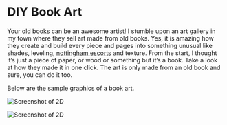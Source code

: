 DIY Book Art
=============

Your old books can be an awesome artist! I stumble upon an art gallery in my town where they sell art made from old books. Yes, it is amazing how they create and build every piece and pages into something unusual like shades, leveling, [nottingham escorts](https://cityofescorts.co.uk/nottingham-escort) and texture. From the start, I thought it’s just a piece of paper, or wood or something but it’s a book. Take a look at how they made it in one click. The art is only made from an old book and sure, you can do it too. 

Below are the sample graphics of a book art. 

![Screenshot of 2D](http://animalnewyork.com/wp-content/uploads/book_lead_mysterious.jpg)

![Screenshot of 2D](http://blogs.walkerart.org/design/wp-content/uploads/design/art_books_001.jpg)

